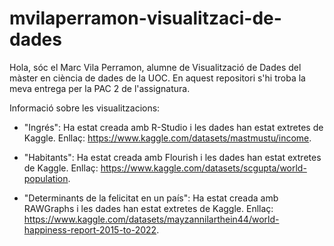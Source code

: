# mvilaperramon-visualitzaci-de-dades

Hola, sóc el Marc Vila Perramon, alumne de Visualització de Dades del màster en ciència de dades de la UOC.
En aquest repositori s'hi troba la meva entrega per la PAC 2 de l'assignatura.

Informació sobre les visualitzacions:

- "Ingrés": Ha estat creada amb R-Studio i les dades han estat extretes de Kaggle. Enllaç: https://www.kaggle.com/datasets/mastmustu/income.

- "Habitants": Ha estat creada amb Flourish i les dades han estat extretes de Kaggle. Enllaç: https://www.kaggle.com/datasets/scgupta/world-population.

- "Determinants de la felicitat en un país": Ha estat creada amb RAWGraphs i les dades han estat extretes de Kaggle. Enllaç: https://www.kaggle.com/datasets/mayzannilarthein44/world-happiness-report-2015-to-2022.
